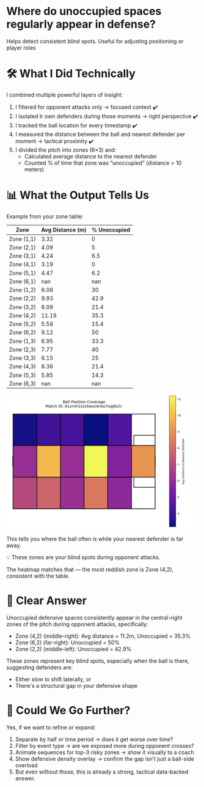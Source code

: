 # Where do unoccupied spaces regularly appear in defense?
Helps detect consistent blind spots. Useful for adjusting positioning or player roles

# 🛠️ What I Did Technically
I combined multiple powerful layers of insight:



1) I filtered for opponent attacks only → focused context ✔️
2) I isolated Ir own defenders during those moments → right perspective ✔️
3) I tracked the ball location for every timestamp ✔️
4) I measured the distance between the ball and nearest defender per moment → tactical proximity ✔️
5) I divided the pitch into zones (6×3) and:
   - Calculated average distance to the nearest defender
   - Counted % of time that zone was “unoccupied” (distance > 10 meters)

# 📊 What the Output Tells Us
Example from your zone table:


| Zone       | Avg Distance (m) | % Unoccupied |
|------------|------------------|--------------|
| Zone (1,1) | 3.32             | 0            |
| Zone (2,1) | 4.09             | 5            |
| Zone (3,1) | 4.24             | 6.5          |
| Zone (4,1) | 3.19             | 0            |
| Zone (5,1) | 4.47             | 6.2          |
| Zone (6,1) | nan              | nan          |
| Zone (1,2) | 6.08             | 30           |
| Zone (2,2) | 9.93             | 42.9         |
| Zone (3,2) | 6.09             | 21.4         |
| Zone (4,2) | 11.19            | 35.3         |
| Zone (5,2) | 5.58             | 15.4         |
| Zone (6,2) | 9.12             | 50           |
| Zone (1,3) | 6.95             | 33.3         |
| Zone (2,3) | 7.77             | 40           |
| Zone (3,3) | 6.15             | 25           |
| Zone (4,3) | 8.36             | 21.4         |
| Zone (5,3) | 5.85             | 14.3         |
| Zone (6,3) | nan              | nan          |

![Heatmap Avg Distance Ball to Nearest Player](Screenshot%202025-04-02%20at%2011.40.10.png)

This tells you where the ball often is while your nearest defender is far away.

💡 These zones are your blind spots during opponent attacks.

The heatmap matches that — the most reddish zone is Zone (4,2), consistent with the table.

# 📢 Clear Answer

Unoccupied defensive spaces consistently appear in the central-right zones of the pitch during opponent attacks, specifically:
- Zone (4,2) (middle-right): Avg distance = 11.2m, Unoccupied = 35.3%
- Zone (6,2) (far-right): Unoccupied = 50%
- Zone (2,2) (middle-left): Unoccupied = 42.9%

These zones represent key blind spots, especially when the ball is there, suggesting defenders are:
- Either slow to shift laterally, or
- There's a structural gap in your defensive shape

# 🧰 Could We Go Further?

Yes, if we want to refine or expand:

1) Separate by half or time period → does it get worse over time?
2) Filter by event type → are we exposed more during opponent crosses?
3) Animate sequences for top-3 risky zones → show it visually to a coach
4) Show defensive density overlay → confirm the gap isn’t just a ball-side overload
5) But even without those, this is already a strong, tactical data-backed answer.